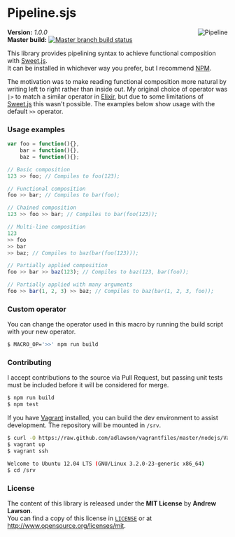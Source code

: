 # Pipeline.sjs

<img src="http://media0.giphy.com/media/rI6cEnQqGILIs/giphy.gif" alt="Pipeline" align="right" />

**Version:** *1.0.0*<br/>
**Master build:** [![Master branch build status][travis-master]][travis]<br/>

This library provides pipelining syntax to achieve functional composition with [Sweet.js][sweetjs].<br/>
It can be installed in whichever way you prefer, but I recommend [NPM][npm].

The motivation was to make reading functional composition more natural by writing left to right rather than inside out.
My original choice of operator was `|>` to match a similar operator in [Elixir][elixir], but due to some limitations of
[Sweet.js][sweetjs] this wasn't possible. The examples below show usage with the default `>>` operator.

### Usage examples
```js
var foo = function(){},
    bar = function(){},
    baz = function(){};

// Basic composition
123 >> foo; // Compiles to foo(123);

// Functional composition
foo >> bar; // Compiles to bar(foo);

// Chained composition
123 >> foo >> bar; // Compiles to bar(foo(123));

// Multi-line composition
123
>> foo
>> bar
>> baz; // Compiles to baz(bar(foo(123)));

// Partially applied composition
foo >> bar >> baz(123); // Compiles to baz(123, bar(foo));

// Partially applied with many arguments
foo >> bar(1, 2, 3) >> baz; // Compiles to baz(bar(1, 2, 3, foo));
```

### Custom operator
You can change the operator used in this macro by running the build script with your new operator.
```bash
$ MACRO_OP='>>' npm run build
```

### Contributing
I accept contributions to the source via Pull Request, but passing unit tests
must be included before it will be considered for merge.
```bash
$ npm run build
$ npm test
```

If you have [Vagrant][vagrant] installed, you can build the dev environment to assist development.
The repository will be mounted in `/srv`.
```bash
$ curl -O https://raw.github.com/adlawson/vagrantfiles/master/nodejs/Vagrantfile
$ vagrant up
$ vagrant ssh

Welcome to Ubuntu 12.04 LTS (GNU/Linux 3.2.0-23-generic x86_64)
$ cd /srv
```

### License ###
The content of this library is released under the **MIT License** by **Andrew Lawson**.<br/>
You can find a copy of this license in [`LICENSE`][license] or at http://www.opensource.org/licenses/mit.

<!-- Links -->
[travis]: https://travis-ci.org/adlawson/pipeline.sjs
[travis-master]: https://travis-ci.org/adlawson/pipeline.sjs.png?branch=master
[npm]: https://npmjs.org/package/pipeline.sjs
[vagrant]: http://vagrantup.com
[license]: /LICENSE
[sweetjs]: http://sweetjs.org
[elixir]: http://elixir-lang.org
